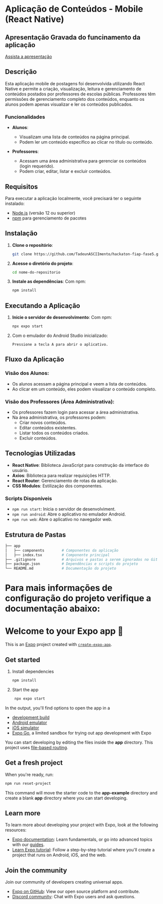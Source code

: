 # Aplicação de Conteúdos - Mobile (React Native)


## Apresentação Gravada do funcinamento da aplicação
[Assista a apresentação](https://drive.google.com/file/d/1N_BlTfZhVLntb6ltIM3KyHkR8DgOCvCF/view?usp=sharing)

## Descrição
Esta aplicação mobile de postagens foi desenvolvida utilizando React Native e permite a criação, visualização, leitura e gerenciamento de conteúdos postados por professores de escolas públicas. 
Professores têm permissões de gerenciamento completo dos conteúdos, enquanto os alunos podem apenas visualizar e ler os conteúdos publicados.

### Funcionalidades
- **Alunos**:
  - Visualizam uma lista de conteúdos na página principal.
  - Podem ler um conteúdo específico ao clicar no título ou conteúdo.
  
- **Professores**:
  - Acessam uma área administrativa para gerenciar os conteúdos (login requerido).
  - Podem criar, editar, listar e excluir conteúdos.

## Requisitos
Para executar a aplicação localmente, você precisará ter o seguinte instalado:
- [Node.js](https://nodejs.org/) (versão 12 ou superior)
- [npm](https://www.npmjs.com/) para gerenciamento de pacotes

## Instalação

1. **Clone o repositório**:
    ```bash
    git clone https://github.com/TadeunASCIImento/hackaton-fiap-fase5.git
    ```

2. **Acesse o diretório do projeto**:
    ```bash
    cd nome-do-repositorio
    ```

3. **Instale as dependências**:
    Com npm:
    ```bash
    npm install
    ```

## Executando a Aplicação

1. **Inicie o servidor de desenvolvimento**:
    Com npm:
    ```bash
    npx expo start
    ```

2. Com o emulador do Android Studio inicializado:
    ```
    Pressione a tecla A para abrir o aplicativo.
    ```


## Fluxo da Aplicação

### Visão dos Alunos:
- Os alunos acessam a página principal e veem a lista de conteúdos.
- Ao clicar em um conteúdo, eles podem visualizar o conteúdo completo.

### Visão dos Professores (Área Administrativa):
- Os professores fazem login para acessar a área administrativa.
- Na área administrativa, os professores podem:
  - Criar novos conteúdos.
  - Editar conteúdos existentes.
  - Listar todos os conteúdos criados.
  - Excluir conteúdos.

## Tecnologias Utilizadas
- **React Native**: Biblioteca JavaScript para construção da interface do usuário.
- **Axios**: Biblioteca para realizar requisições HTTP.
- **React Router**: Gerenciamento de rotas da aplicação.
- **CSS Modules**: Estilização dos componentes.


### Scripts Disponíveis
- `npm run start`: Inicia o servidor de desenvolviment.
- `npm run android`: Abre o aplicativo no emulador Android.
- `npm run web`: Abre o aplicativo no navegador web.


## Estrutura de Pastas
```bash
├── app
│   ├── components        # Componentes da aplicação   
│   ├── index.tsx         # Componente principal
├── .gitignore            # Arquivos e pastas a serem ignorados no Git
├── package.json          # Dependências e scripts do projeto
└── README.md             # Documentação do projeto
```



# Para mais informações de configuração do projeto verifique a documentação abaixo:

# Welcome to your Expo app 👋

This is an [Expo](https://expo.dev) project created with [`create-expo-app`](https://www.npmjs.com/package/create-expo-app).

## Get started

1. Install dependencies

   ```bash
   npm install
   ```

2. Start the app

   ```bash
    npx expo start
   ```

In the output, you'll find options to open the app in a

- [development build](https://docs.expo.dev/develop/development-builds/introduction/)
- [Android emulator](https://docs.expo.dev/workflow/android-studio-emulator/)
- [iOS simulator](https://docs.expo.dev/workflow/ios-simulator/)
- [Expo Go](https://expo.dev/go), a limited sandbox for trying out app development with Expo

You can start developing by editing the files inside the **app** directory. This project uses [file-based routing](https://docs.expo.dev/router/introduction).

## Get a fresh project

When you're ready, run:

```bash
npm run reset-project
```

This command will move the starter code to the **app-example** directory and create a blank **app** directory where you can start developing.

## Learn more

To learn more about developing your project with Expo, look at the following resources:

- [Expo documentation](https://docs.expo.dev/): Learn fundamentals, or go into advanced topics with our [guides](https://docs.expo.dev/guides).
- [Learn Expo tutorial](https://docs.expo.dev/tutorial/introduction/): Follow a step-by-step tutorial where you'll create a project that runs on Android, iOS, and the web.

## Join the community

Join our community of developers creating universal apps.

- [Expo on GitHub](https://github.com/expo/expo): View our open source platform and contribute.
- [Discord community](https://chat.expo.dev): Chat with Expo users and ask questions.

